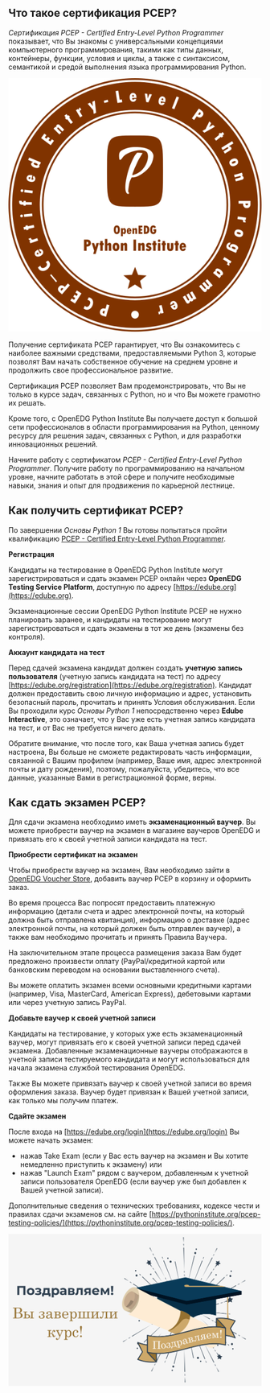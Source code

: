 ## Что такое сертификация PCEP?

_Сертификация PCEP - Certified Entry-Level Python Programmer_ показывает, что Вы знакомы с универсальными концепциями компьютерного программирования, такими как типы данных, контейнеры, функции, условия и циклы, а также с синтаксисом, семантикой и средой выполнения языка программирования Python.

![PCEP badge](./assets/pcep-30-xx.png)

Получение сертификата PCEP гарантирует, что Вы ознакомитесь с наиболее важными средствами, предоставляемыми Python 3, которые позволят Вам начать собственное обучение на среднем уровне и продолжить свое профессиональное развитие.  
  
Сертификация PCEP позволяет Вам продемонстрировать, что Вы не только в курсе задач, связанных с Python, но и что Вы можете грамотно их решать.  
  
Кроме того, с OpenEDG Python Institute Вы получаете доступ к большой сети профессионалов в области программирования на Python, ценному ресурсу для решения задач, связанных с Python, и для разработки инновационных решений.  
  
Начните работу с сертификатом _PCEP - Certified Entry-Level Python Programmer_. Получите работу по программированию на начальном уровне, начните работать в этой сфере и получите необходимые навыки, знания и опыт для продвижения по карьерной лестнице.  


## Как получить сертификат PCEP?

По завершении _Основы Python 1_ Вы готовы попытаться пройти квалификацию [PCEP - Certified Entry-Level Python Programmer](https://pythoninstitute.org/pcep-certification-entry-level/).

**Регистрация**

Кандидаты на тестирование в OpenEDG Python Institute могут зарегистрироваться и сдать экзамен PCEP онлайн через **OpenEDG Testing Service Platform**, доступную по адресу [https://edube.org](https://edube.org).

Экзаменационные сессии OpenEDG Python Institute PCEP не нужно планировать заранее, и кандидаты на тестирование могут зарегистрироваться и сдать экзамены в тот же день (экзамены без контроля).

**Аккаунт кандидата на тест**

Перед сдачей экзамена кандидат должен создать **учетную запись пользователя** (учетную запись кандидата на тест) по адресу [https://edube.org/registration](https://edube.org/registration). Кандидат должен предоставить свою личную информацию и адрес, установить безопасный пароль, прочитать и принять Условия обслуживания. Если Вы проходили курс _Основы Python 1_ непосредственно через **Edube Interactive**, это означает, что у Вас уже есть учетная запись кандидата на тест, и от Вас не требуется ничего делать.

Обратите внимание, что после того, как Ваша учетная запись будет настроена, Вы больше не сможете редактировать часть информации, связанной с Вашим профилем (например, Ваше имя, адрес электронной почты и дату рождения), поэтому, пожалуйста, убедитесь, что все данные, указанные Вами в регистрационной форме, верны.


## Как сдать экзамен PCEP?

Для сдачи экзамена необходимо иметь **экзаменационный ваучер**. Вы можете приобрести ваучер на экзамен в магазине ваучеров OpenEDG и привязать его к своей учетной записи кандидата на тест.

**Приобрести сертификат на экзамен**

Чтобы приобрести ваучер на экзамен, Вам необходимо зайти в [OpenEDG Voucher Store](https://ums.edube.org/store), добавить ваучер PCEP в корзину и оформить заказ.

Во время процесса Вас попросят предоставить платежную информацию (детали счета и адрес электронной почты, на который должна быть отправлена квитанция), информацию о доставке (адрес электронной почты, на который должен быть отправлен ваучер), а также вам необходимо прочитать и принять Правила Ваучера.

На заключительном этапе процесса размещения заказа Вам будет предложено произвести оплату (PayPal/кредитной картой или банковским переводом на основании выставленного счета).

Вы можете оплатить экзамен всеми основными кредитными картами (например, Visa, MasterCard, American Express), дебетовыми картами или через учетную запись PayPal.

**Добавьте ваучер к своей учетной записи**

Кандидаты на тестирование, у которых уже есть экзаменационный ваучер, могут привязать его к своей учетной записи перед сдачей экзамена. Добавленные экзаменационные ваучеры отображаются в учетной записи тестируемого кандидата и могут использоваться для начала экзамена службой тестирования OpenEDG.

Также Вы можете привязать ваучер к своей учетной записи во время оформления заказа. Ваучер будет привязан к Вашей учетной записи, как только мы получим платеж.

**Сдайте экзамен**

После входа на [https://edube.org/login](https://edube.org/login) Вы можете начать экзамен:

* нажав Take Exam (если у Вас есть ваучер на экзамен и Вы хотите немедленно приступить к экзамену) или
* нажав "Launch Exam" рядом с ваучером, добавленным к учетной записи пользователя OpenEDG (если ваучер уже был добавлен к Вашей учетной записи).

Дополнительные сведения о технических требованиях, кодексе чести и правилах сдачи экзаменов см. на сайте [https://pythoninstitute.org/pcep-testing-policies/](https://pythoninstitute.org/pcep-testing-policies/).

![](./assets/PE1_5.1.1.4_RUS.png)

